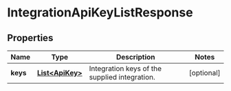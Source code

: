 

# IntegrationApiKeyListResponse


## Properties

| Name | Type | Description | Notes |
|------------ | ------------- | ------------- | -------------|
|**keys** | [**List&lt;ApiKey&gt;**](ApiKey.md) | Integration keys of the supplied integration. |  [optional] |



